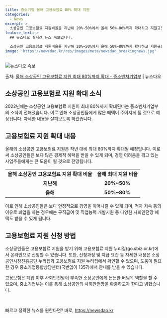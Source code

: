 ```yaml
---
title: 중소기업 올해 고용보험료 80% 확대 지원
categories:
  - News
excerpt: >
  소상공인 고용보험료 지원비율을 지난해 20%~50%에서 올해 50%~80%까지 확대하고 지원규모도 2만 50…
feature_text: >
  ## 뉴스다오 실시간 뉴스 속보입니다.

  소상공인 고용보험료 지원비율을 지난해 20%~50%에서 올해 50%~80%까지 확대하고 지원규모도 2만 50…
image: 'https://newsdao.kr/res/images/meta/newsdao_breakingnews.jpg'
---
```


![뉴스다오 속보](https://newsdao.kr/res/images/meta/newsdao_breakingnews.jpg)

<p>출처: <a href="https://newsdao.kr/2965" rel="dofollow">올해 소상공인 고용보험료 지원 최대 80%까지 확대 - 중소벤처기업부</a> | 뉴스다오</p>

<h2 data-ke-size="size26">소상공인 고용보험료 지원 확대 소식</h2>
<p data-ke-size="size16">2022년에는 소상공인 고용보험료 지원이 최대 80%까지 확대된다는 중소벤처기업부의 소식이 전해졌습니다. 이로 인해 소상공인들에게 많은 혜택이 주어지게 될 것으로 예상됩니다. 자세한 내용을 살펴보도록 하겠습니다.</p>

<h2 data-ke-size="size24">고용보험료 지원 확대 내용</h2>
<p data-ke-size="size16">올해의 소상공인 고용보험료 지원은 작년 대비 최대 80%까지 확대될 예정입니다. 이로써 소상공인들은 보다 많은 경제적 혜택을 받을 수 있게 되며, 경영 어려움을 겪고 있는 사업주들에게는 큰 도움이 될 것으로 전망됩니다.</p>

<table>
  <tr>
    <td style="text-align: center; height: 17px;"><b>올해 소상공인 고용보험료 지원 확대 비율</b></td>
    <td style="text-align: center; height: 17px;"><b>올해 최대 지원 비율</b></td>
  </tr>
  <tr>
    <td style="text-align: center; height: 17px;"><b>지난해</b></td>
    <td style="text-align: center; height: 17px;"><b>20%~50%</b></td>
  </tr>
  <tr>
    <td style="text-align: center; height: 17px;"><b>올해</b></td>
    <td style="text-align: center; height: 17px;"><b>50%~80%</b></td>
  </tr>
</table>

<p data-ke-size="size16">이로 인해 소상공인들은 보다 안정적으로 경영을 이어나갈 수 있게 되며, 적자 지속 등의 이유로 폐업을 하는 경우에는 구직급여 및 직업능력 개발지원 등 다양한 사회안전망 혜택도 받을 수 있게 됩니다.</p>

<h2 data-ke-size="size24">고용보험료 지원 신청 방법</h2>
<p data-ke-size="size16">소상공인들은 고용보험료 지원을 받기 위해 고용보험료 지원 누리집(go.sbiz.or.kr)에서 온라인으로 신청할 수 있습니다. 또한, 신청과정 및 지급 요건 등 자세한 내용은 소상공인시장진흥공단 누리집과 고용보험료 지원 누리집에서 확인할 수 있으며, 도움이 필요한 경우 중소기업통합상담센터(국번없이 1357)에서 안내를 받을 수 있습니다.</p>

<p data-ke-size="size16">고용보험은 폐업 이후 사회안전망이 부족한 소상공인에게 든든한 버팀목 역할을 할 수 있으며, 중소기업부는 이를 통해 소상공인의 사회안전망을 확충하고자 한다고 밝혔습니다.</p>

<p data-ke-size="size16">&nbsp;</p> 

빠르고 정확한 뉴스를 원한다면? 바로, <a href="https://newsdao.kr" rel="dofollow">https://newsdao.kr</a>


    
